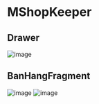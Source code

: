 # MShopKeeper
## Drawer
![image](https://user-images.githubusercontent.com/58598679/155946545-d8fdea7e-8f8f-4992-92ec-af6c0006725f.png)
## BanHangFragment
![image](https://user-images.githubusercontent.com/58598679/155947296-58d00fd9-4cbf-4c8c-8d18-5a94965302fc.png)
![image](https://user-images.githubusercontent.com/58598679/155947266-641ed6cb-d868-4853-adf1-6e02d71fc2d3.png)

